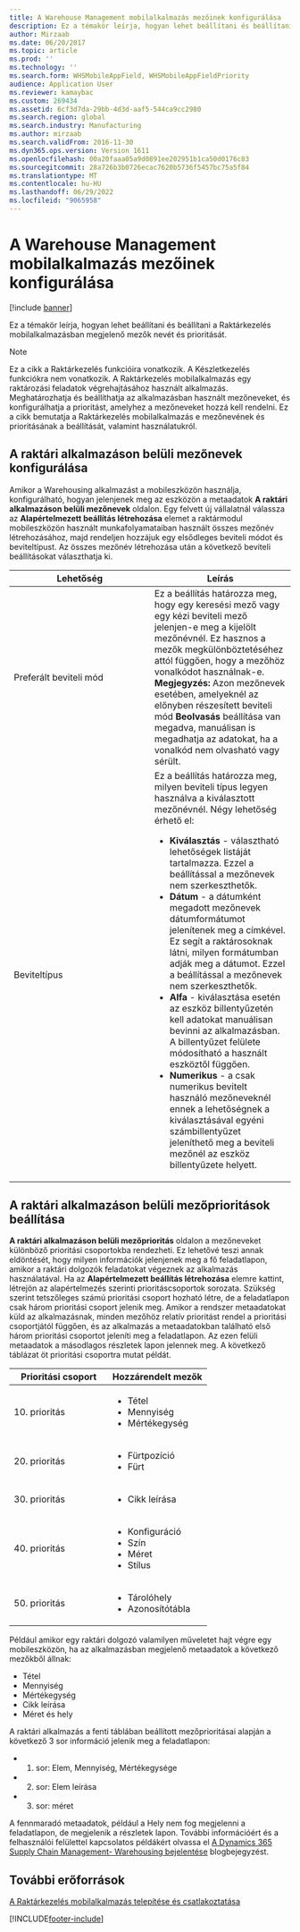 ```yaml
---
title: A Warehouse Management mobilalkalmazás mezőinek konfigurálása
description: Ez a témakör leírja, hogyan lehet beállítani és beállítani a Raktárkezelés mobilalkalmazásban megjelenő mezők nevét és prioritását.
author: Mirzaab
ms.date: 06/20/2017
ms.topic: article
ms.prod: ''
ms.technology: ''
ms.search.form: WHSMobileAppField, WHSMobileAppFieldPriority
audience: Application User
ms.reviewer: kamaybac
ms.custom: 269434
ms.assetid: 6cf3d7da-29bb-4d3d-aaf5-544ca9cc2980
ms.search.region: global
ms.search.industry: Manufacturing
ms.author: mirzaab
ms.search.validFrom: 2016-11-30
ms.dyn365.ops.version: Version 1611
ms.openlocfilehash: 00a20faaa05a9d0891ee202951b1ca50d0176c83
ms.sourcegitcommit: 28a726b3b0726ecac7620b5736f5457bc75a5f84
ms.translationtype: MT
ms.contentlocale: hu-HU
ms.lasthandoff: 06/29/2022
ms.locfileid: "9065958"
---
```

# <a name="configure-fields-for-the-warehouse-management-mobile-app"></a>A Warehouse Management mobilalkalmazás mezőinek konfigurálása

[!include [banner](../includes/banner.md)]

Ez a témakör leírja, hogyan lehet beállítani és beállítani a Raktárkezelés mobilalkalmazásban megjelenő mezők nevét és prioritását.

> [!NOTE]
> Ez a cikk a Raktárkezelés funkcióira vonatkozik. A Készletkezelés funkciókra nem vonatkozik. A Raktárkezelés mobilalkalmazás egy raktározási feladatok végrehajtásához használt alkalmazás. Meghatározhatja és beállíthatja az alkalmazásban használt mezőneveket, és konfigurálhatja a prioritást, amelyhez a mezőneveket hozzá kell rendelni. Ez a cikk bemutatja a Raktárkezelés mobilalkalmazás e mezőnevének és prioritásának a beállítását, valamint használatukról.

## <a name="configure-warehouse-app-field-names"></a>A raktári alkalmazáson belüli mezőnevek konfigurálása

Amikor a Warehousing alkalmazást a mobileszközön használja, konfigurálható, hogyan jelenjenek meg az eszközön a metaadatok **A raktári alkalmazáson belüli mezőnevek** oldalon. Egy felvett új vállalatnál válassza az **Alapértelmezett beállítás létrehozása** elemet a raktármodul mobileszközön használt munkafolyamataiban használt összes mezőnév létrehozásához, majd rendeljen hozzájuk egy elsődleges beviteli módot és beviteltípust. Az összes mezőnév létrehozása után a következő beviteli beállításokat választhatja ki.

<table>
<colgroup>
<col width="50%" />
<col width="50%" />
</colgroup>
<thead>
<tr class="header">
<th>Lehetőség</th>
<th>Leírás</th>
</tr>
</thead>
<tbody>
<tr class="odd">
<td>Preferált beviteli mód</td>
<td>Ez a beállítás határozza meg, hogy egy keresési mező vagy egy kézi beviteli mező jelenjen-e meg a kijelölt mezőnévnél. Ez hasznos a mezők megkülönböztetéséhez attól függően, hogy a mezőhöz vonalkódot használnak-e. <strong>Megjegyzés:</strong> Azon mezőnevek esetében, amelyeknél az előnyben részesített beviteli mód <strong>Beolvasás</strong> beállítása van megadva, manuálisan is megadhatja az adatokat, ha a vonalkód nem olvasható vagy sérült.</td>
</tr>
<tr class="even">
<td>Beviteltípus</td>
<td>Ez a beállítás határozza meg, milyen beviteli típus legyen használva a kiválasztott mezőnévnél. Négy lehetőség érhető el:
<ul>
<li><strong>Kiválasztás</strong> - választható lehetőségek listáját tartalmazza. Ezzel a beállítással a mezőnevek nem szerkeszthetők.</li>
<li><strong>Dátum</strong> - a dátumként megadott mezőnevek dátumformátumot jelenítenek meg a címkével. Ez segít a raktárosoknak látni, milyen formátumban adják meg a dátumot. Ezzel a beállítással a mezőnevek nem szerkeszthetők.</li>
<li><strong>Alfa</strong> - kiválasztása esetén az eszköz billentyűzetén kell adatokat manuálisan bevinni az alkalmazásban. A billentyűzet felülete módosítható a használt eszköztől függően.</li>
<li><strong>Numerikus</strong> - a csak numerikus bevitelt használó mezőneveknél ennek a lehetőségnek a kiválasztásával egyéni számbillentyűzet jeleníthető meg a beviteli mezőnél az eszköz billentyűzete helyett.</li>
</ul></td>
</tr>
</tbody>
</table>

## <a name="configure-warehouse-app-field-priority"></a>A raktári alkalmazáson belüli mezőprioritások beállítása

**A raktári alkalmazáson belüli mezőprioritás** oldalon a mezőneveket különböző prioritási csoportokba rendezheti. Ez lehetővé teszi annak eldöntését, hogy milyen információk jelenjenek meg a fő feladatlapon, amikor a raktári dolgozók feladatokat végeznek az alkalmazás használatával. Ha az **Alapértelmezett beállítás létrehozása** elemre kattint, létrejön az alapértelmezés szerinti prioritáscsoportok sorozata. Szükség szerint tetszőleges számú prioritási csoport hozható létre, de a feladatlapon csak három prioritási csoport jelenik meg. Amikor a rendszer metaadatokat küld az alkalmazásnak, minden mezőhöz relatív prioritást rendel a prioritási csoportjától függően, és az alkalmazás a metaadatokban található első három prioritási csoportot jeleníti meg a feladatlapon. Az ezen felüli metaadatok a másodlagos részletek lapon jelennek meg. A következő táblázat öt prioritási csoportra mutat példát.

<table>
<colgroup>
<col width="50%" />
<col width="50%" />
</colgroup>
<thead>
<tr class="header">
<th>Prioritási csoport</th>
<th>Hozzárendelt mezők</th>
</tr>
</thead>
<tbody>
<tr class="odd">
<td> 10. prioritás</td>
<td><ul>
<li>Tétel</li>
<li>Mennyiség</li>
<li>Mértékegység</li>
</ul></td>
</tr>
<tr class="even">
<td> 20. prioritás</td>
<td><ul>
<li>Fürtpozíció</li>
<li>Fürt</li>
</ul></td>
</tr>
<tr class="odd">
<td> 30. prioritás</td>
<td><ul>
<li>Cikk leírása</li>
</ul></td>
</tr>
<tr class="even">
<td> 40. prioritás</td>
<td><ul>
<li>Konfiguráció</li>
<li>Szín</li>
<li>Méret</li>
<li>Stílus</li>
</ul></td>
</tr>
<tr class="odd">
<td> 50. prioritás</td>
<td><ul>
<li>Tárolóhely</li>
<li>Azonosítótábla</li>
</ul></td>
</tr>
</tbody>
</table>

Például amikor egy raktári dolgozó valamilyen műveletet hajt végre egy mobileszközön, ha az alkalmazásban megjelenő metaadatok a következő mezőkből állnak:

-   Tétel
-   Mennyiség
-   Mértékegység
-   Cikk leírása
-   Méret és hely

A raktári alkalmazás a fenti táblában beállított mezőprioritásai alapján a következő 3 sor információ jelenik meg a feladatlapon:

-   1. sor: Elem, Mennyiség, Mértékegysége
-   2. sor: Elem leírása
-   3. sor: méret

A fennmaradó metaadatok, például a Hely nem fog megjelenni a feladatlapon, de megjelenik a részletek lapon. További információért és a felhasználói felülettel kapcsolatos példákért olvassa el [A Dynamics 365 Supply Chain Management- Warehousing bejelentése](https://blogs.msdn.microsoft.com/dynamicsaxscm/2017/01/20/announcing-dynamics-365-for-operations-warehousing/) blogbejegyzést.

## <a name="additional-resources"></a>További erőforrások

[A Raktárkezelés mobilalkalmazás telepítése és csatlakoztatása](../warehousing/install-configure-warehouse-management-app.md)


[!INCLUDE[footer-include](../../includes/footer-banner.md)]
